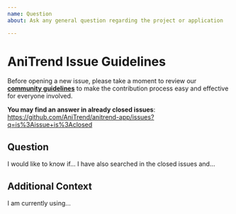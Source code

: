 ```yaml
---
name: Question
about: Ask any general question regarding the project or application

---
```


# AniTrend Issue Guidelines

Before opening a new issue, please take a moment to review our [**community guidelines**](https://github.com/AniTrend/anitrend-app/blob/master/CONTRIBUTING.md) to make the contribution process easy and effective for everyone involved.

**You may find an answer in already closed issues**:
https://github.com/AniTrend/anitrend-app/issues?q=is%3Aissue+is%3Aclosed

## Question
<!-- Clearly and explicitly explain the details about your question -->
I would like to know if... I have also searched in the closed issues and...

## Additional Context
<!-- Any additional information regarding your question, you may also add screenshots if any under this section -->

I am currently using...
